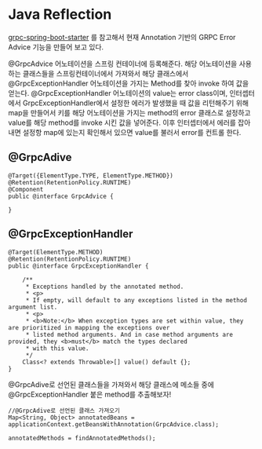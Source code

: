 # Java Reflection

[grpc-spring-boot-starter](https://github.com/yidongnan/grpc-spring-boot-starter) 를 참고해서 현재 Annotation 기반의 GRPC Error Advice 기능을 만들어 보고 있다. 

@GrpcAdvice 어노테이션을 스프링 컨테이너에 등록해준다. 해당 어노테이션을 사용하는 클래스들을 스프링컨테이너에서 가져와서 해당 클래스에서 @GrpcExceptionHandler 어노테이션을 가지는 Method를 찾아 invoke 하여 값을 얻는다. @GrpcExceptionHandler 어노테이션의 value는 error class이며, 인터셉터에서 GrpcExceptionHandler에서 설정한 에러가 발생했을 때 값을 리턴해주기 위해 map을 만들어서 키를 해당 어노테이션을 가지는 method의 error 클래스로 설정하고 value를 해당 method를 invoke 시킨 값을 넣어준다. 이후 인터셉터에서 에러를 잡아내면 설정항 map에 있는지 확인해서 있으면 value를 불러서 error를 컨트롤 한다.

## @GrpcAdive

    @Target({ElementType.TYPE, ElementType.METHOD})
    @Retention(RetentionPolicy.RUNTIME)
    @Component
    public @interface GrpcAdvice {

    }


## @GrpcExceptionHandler

    @Target(ElementType.METHOD)
    @Retention(RetentionPolicy.RUNTIME)
    public @interface GrpcExceptionHandler {

        /**
         * Exceptions handled by the annotated method.
         * <p>
         * If empty, will default to any exceptions listed in the method argument list.
         * <p>
         * <b>Note:</b> When exception types are set within value, they are prioritized in mapping the exceptions over
         * listed method arguments. And in case method arguments are provided, they <b>must</b> match the types declared
         * with this value.
         */
        Class<? extends Throwable>[] value() default {};
    }



@GrpcAdive로 선언된 클래스들을 가져와서 해당 클래스에 메소들 중에 @GrpcExceptionHandler 붙은 method를 추출해보자!

    


    //@GrpcAdive로 선언된 클래스 가져오기
    Map<String, Object> annotatedBeans = applicationContext.getBeansWithAnnotation(GrpcAdvice.class);
    
    annotatedMethods = findAnnotatedMethods();
    
    
    




